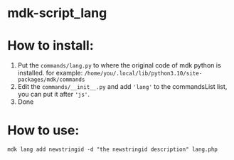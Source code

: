 # mdk-script_lang

# How to install:
1. Put the `commands/lang.py` to where the original code of mdk python is installed. for example: `/home/you/.local/lib/python3.10/site-packages/mdk/commands`
2. Edit the `commands/__init__.py` and add `'lang'` to the commandsList list, you can put it after `'js'`.
3. Done

# How to use:
`mdk lang add newstringid -d "the newstringid description" lang.php`
